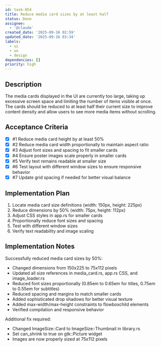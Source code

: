 ```yaml
---
id: task-054
title: Reduce media card sizes by at least half
status: Done
assignee:
  - '@claude'
created_date: '2025-09-16 02:59'
updated_date: '2025-09-16 03:34'
labels:
  - ui
  - ux
  - design
dependencies: []
priority: high
---
```


## Description

The media cards displayed in the UI are currently too large, taking up excessive screen space and limiting the number of items visible at once. The cards should be reduced to at least half their current size to improve content density and allow users to see more media items without scrolling.

## Acceptance Criteria
<!-- AC:BEGIN -->
- [x] #1 Reduce media card height by at least 50%
- [x] #2 Reduce media card width proportionally to maintain aspect ratio
- [x] #3 Adjust font sizes and spacing to fit smaller cards
- [x] #4 Ensure poster images scale properly in smaller cards
- [x] #5 Verify text remains readable at smaller size
- [x] #6 Test layout with different window sizes to ensure responsive behavior
- [x] #7 Update grid spacing if needed for better visual balance
<!-- AC:END -->


## Implementation Plan

1. Locate media card size definitions (width: 150px, height: 225px)
2. Reduce dimensions by 50% (width: 75px, height: 112px)
3. Adjust CSS styles in app.rs for smaller cards
4. Proportionally reduce font sizes and spacing
5. Test with different window sizes
6. Verify text readability and image scaling


## Implementation Notes

Successfully reduced media card sizes by 50%:
- Changed dimensions from 150x225 to 75x112 pixels
- Updated all size references in media_card.rs, app.rs CSS, and image_loader.rs
- Reduced font sizes proportionally (0.85em to 0.65em for titles, 0.75em to 0.55em for subtitles)
- Reduced spacing and margins to match smaller cards
- Added sophisticated drop shadows for better visual texture
- Added max-width/max-height constraints to flowboxchild elements
- Verified compilation and responsive behavior

Additional fix required:
- Changed ImageSize::Card to ImageSize::Thumbnail in library.rs
- Set can_shrink to true on gtk::Picture widget
- Images are now properly sized at 75x112 pixels
